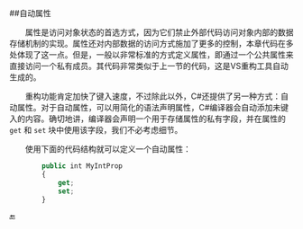 ##自动属性

&emsp;&emsp;属性是访问对象状态的首选方式，因为它们禁止外部代码访问对象内部的数据存储机制的实现。属性还对内部数据的访问方式施加了更多的控制，本章代码在多处体现了这一点。但是，一般以非常标准的方式定义属性，即通过一个公共属性来直接访问一个私有成员。其代码非常类似于上一节的代码，这是VS重构工具自动生成的。

&emsp;&emsp;重构功能肯定加快了键入速度，不过除此以外，C#还提供了另一种方式：自动属性。对于自动属性，可以用简化的语法声明属性，C#编译器会自动添加未键入的内容。确切地讲，编译器会声明一个用于存储属性的私有字段，并在属性的 `get` 和 `set` 块中使用该字段，我们不必考虑细节。

&emsp;&emsp;使用下面的代码结构就可以定义一个自动属性：

```javascript
        public int MyIntProp
        {
            get;
            set;
        }
```




















🔚